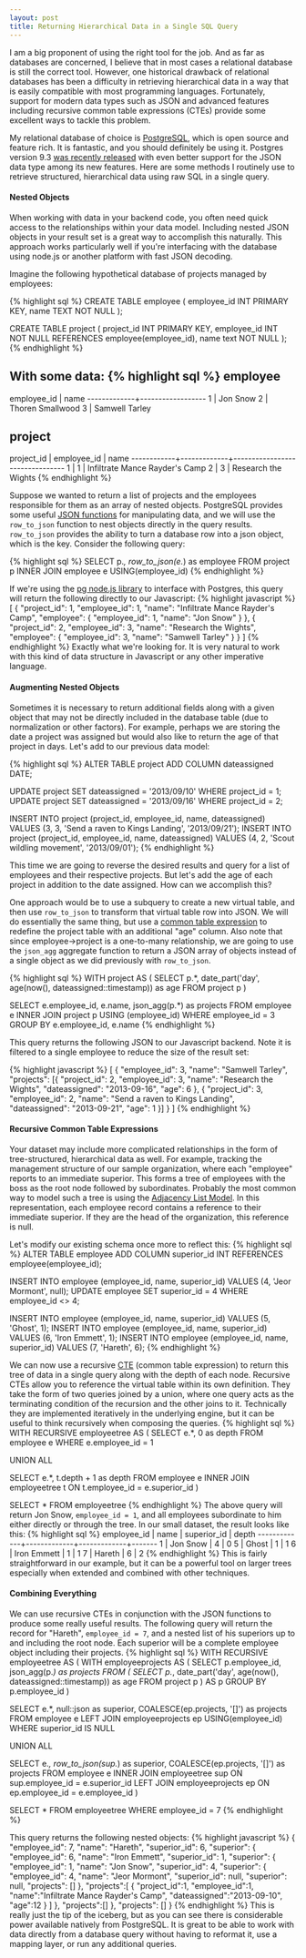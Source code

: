 ```yaml
---
layout: post
title: Returning Hierarchical Data in a Single SQL Query
---
```

I am a big proponent of using the right tool for the job. And as far as databases are concerned, I believe that in most cases a relational database is still the correct tool. However, one historical drawback of relational databases has been a difficulty in retrieving hierarchical data in a way that is easily compatible with most programming languages. Fortunately, support for modern data types such as JSON and advanced features including recursive common table expressions (CTEs) provide some excellent ways to tackle this problem.

My relational database of choice is [PostgreSQL](http://postgresql.org), which is open source and feature rich. It is fantastic, and you should definitely be using it. Postgres version 9.3 [was recently released](http://www.postgresql.org/about/news/1481/) with even better support for the JSON data type among its new features. Here are some methods I routinely use to retrieve structured, hierarchical data using raw SQL in a single query.

#### Nested Objects
When working with data in your backend code, you often need quick access to the relationships within your data model. Including nested JSON objects in your result set is a great way to accomplish this naturally. This approach works particularly well if you're interfacing with the database using node.js or another platform with fast JSON decoding.

Imagine the following hypothetical database of projects managed by employees:

{% highlight sql %}
CREATE TABLE employee (
  employee_id INT PRIMARY KEY,
  name TEXT NOT NULL
);

CREATE TABLE project (
  project_id INT PRIMARY KEY,
  employee_id INT NOT NULL REFERENCES employee(employee_id),
  name text NOT NULL
);
{% endhighlight %}

With some data:
{% highlight sql %}
 employee
--------------------------------
 employee_id |       name
-------------+------------------
           1 | Jon Snow
           2 | Thoren Smallwood
           3 | Samwell Tarley

 project
-----------------------------------------------------------
 project_id | employee_id |              name
------------+-------------+--------------------------------
          1 |           1 | Infiltrate Mance Rayder's Camp
          2 |           3 | Research the Wights
{% endhighlight %}

Suppose we wanted to return a list of projects and the employees responsible for them as an array of nested objects. PostgreSQL provides some useful [JSON functions](http://www.postgresql.org/docs/9.3/static/functions-json.html) for manipulating data, and we will use the `row_to_json` function to nest objects directly in the query results. `row_to_json` provides the ability to turn a database row into a json object, which is the key. Consider the following query:

{% highlight sql %}
SELECT
  p.*,
  row_to_json(e.*) as employee
FROM project p
INNER JOIN employee e USING(employee_id)
{% endhighlight %}

If we're using the [pg node.js library](https://github.com/brianc/node-postgres) to interface with Postgres, this query will return the following directly to our Javascript:
{% highlight javascript %}
[
  {
    "project_id": 1,
    "employee_id": 1,
    "name": "Infiltrate Mance Rayder's Camp",
    "employee": {
      "employee_id": 1,
      "name": "Jon Snow"
    }
  },
  {
    "project_id": 2,
    "employee_id": 3,
    "name": "Research the Wights",
    "employee": {
      "employee_id": 3,
      "name": "Samwell Tarley"
    }
  }
]
{% endhighlight %}
Exactly what we're looking for. It is very natural to work with this kind of data structure in Javascript or any other imperative language.

#### Augmenting Nested Objects
Sometimes it is necessary to return additional fields along with a given object that may not be directly included in the database table (due to normalization or other factors). For example, perhaps we are storing the date a project was assigned but would also like to return the age of that project in days. Let's add to our previous data model:

{% highlight sql %}
ALTER TABLE project ADD COLUMN dateassigned DATE;

UPDATE project SET dateassigned = '2013/09/10' WHERE project_id = 1;
UPDATE project SET dateassigned = '2013/09/16' WHERE project_id = 2;

INSERT INTO project (project_id, employee_id, name, dateassigned)
VALUES (3, 3, 'Send a raven to Kings Landing', '2013/09/21');
INSERT INTO project (project_id, employee_id, name, dateassigned)
VALUES (4, 2, 'Scout wildling movement', '2013/09/01');
{% endhighlight %}

This time we are going to reverse the desired results and query for a list of employees and their respective projects. But let's add the age of each project in addition to the date assigned. How can we accomplish this?

One approach would be to use a subquery to create a new virtual table, and then use `row_to_json` to transform that virtual table row into JSON. We will do essentially the same thing, but use a [common table expression](http://www.postgresql.org/docs/9.3/static/queries-with.html) to redefine the project table with an additional "age" column. Also note that since employee->project is a one-to-many relationship, we are going to use the `json_agg` aggregate function to return a JSON array of objects instead of a single object as we did previously with `row_to_json`.

{% highlight sql %}
WITH project AS (
  SELECT
    p.*,
    date_part('day', age(now(), dateassigned::timestamp)) as age
  FROM project p
)

SELECT
  e.employee_id,
  e.name,
  json_agg(p.*) as projects
FROM employee e
INNER JOIN project p USING (employee_id)
WHERE employee_id = 3
GROUP BY e.employee_id, e.name
{% endhighlight %}

This query returns the following JSON to our Javascript backend. Note it is filtered to a single employee to reduce the size of the result set:

{% highlight javascript %}
[
  {
    "employee_id": 3,
    "name": "Samwell Tarley",
    "projects": [{
      "project_id": 2,
      "employee_id": 3,
      "name": "Research the Wights",
      "dateassigned": "2013-09-16",
      "age": 6
    },
    {
      "project_id": 3,
      "employee_id": 2,
      "name": "Send a raven to Kings Landing",
      "dateassigned": "2013-09-21",
      "age": 1
    }]
  }
]
{% endhighlight %}

#### Recursive Common Table Expressions
Your dataset may include more complicated relationships in the form of tree-structured, hierarchical data as well. For example, tracking the management structure of our sample organization, where each "employee" reports to an immediate superior. This forms a tree of employees with the boss as the root node followed by subordinates. Probably the most common way to model such a tree is using the [Adjacency List Model](http://en.wikipedia.org/wiki/Adjacency_list). In this representation, each employee record contains a reference to their immediate superior. If they are the head of the organization, this reference is null.

Let's modify our existing schema once more to reflect this:
{% highlight sql %}
ALTER TABLE employee ADD COLUMN superior_id INT REFERENCES employee(employee_id);

INSERT INTO employee (employee_id, name, superior_id)
VALUES (4, 'Jeor Mormont', null);
UPDATE employee SET superior_id = 4 WHERE employee_id <> 4;

INSERT INTO employee (employee_id, name, superior_id)
VALUES (5, 'Ghost', 1);
INSERT INTO employee (employee_id, name, superior_id)
VALUES (6, 'Iron Emmett', 1);
INSERT INTO employee (employee_id, name, superior_id)
VALUES (7, 'Hareth', 6);
{% endhighlight %}

We can now use a recursive [CTE](http://www.postgresql.org/docs/9.3/static/queries-with.html) (common table expression) to return this tree of data in a single query along with the depth of each node. Recursive CTEs allow you to reference the virtual table within its own definition. They take the form of two queries joined by a union, where one query acts as the terminating condition of the recursion and the other joins to it. Technically they are implemented iteratively in the underlying engine, but it can be useful to think recursively when composing the queries.
{% highlight sql %}
WITH RECURSIVE employeetree AS (
  SELECT e.*, 0 as depth
  FROM employee e
  WHERE e.employee_id = 1

  UNION ALL

  SELECT e.*, t.depth + 1 as depth
  FROM employee e
  INNER JOIN employeetree t
    ON t.employee_id = e.superior_id
)

SELECT * FROM employeetree
{% endhighlight %}
The above query will return Jon Snow, `employee_id = 1`, and all employees subordinate to him either directly or through the tree. In our small dataset, the result looks like this:
{% highlight sql %}
 employee_id |    name     | superior_id | depth
-------------+-------------+-------------+-------
           1 | Jon Snow    |           4 |     0
           5 | Ghost       |           1 |     1
           6 | Iron Emmett |           1 |     1
           7 | Hareth      |           6 |     2
{% endhighlight %}
This is fairly straightforward in our example, but it can be a powerful tool on larger trees especially when extended and combined with other techniques.

#### Combining Everything
We can use recursive CTEs in conjunction with the JSON functions to produce some really useful results. The following query will return the record for "Hareth", `employee_id = 7`, and a nested list of his superiors up to and including the root node. Each superior will be a complete employee object including their projects.
{% highlight sql %}
WITH RECURSIVE employeetree AS (
  WITH employeeprojects AS (
    SELECT
      p.employee_id,
      json_agg(p.*) as projects
    FROM (
      SELECT
        p.*,
        date_part('day', age(now(), dateassigned::timestamp)) as age
      FROM project p
    ) AS p
    GROUP BY p.employee_id
  )

  SELECT
    e.*,
    null::json as superior,
    COALESCE(ep.projects, '[]') as projects
  FROM employee e
  LEFT JOIN employeeprojects ep
    USING(employee_id)
  WHERE superior_id IS NULL

  UNION ALL

  SELECT
    e.*,
    row_to_json(sup.*) as superior,
    COALESCE(ep.projects, '[]') as projects
  FROM employee e
  INNER JOIN employeetree sup
    ON sup.employee_id = e.superior_id
  LEFT JOIN employeeprojects ep
    ON ep.employee_id = e.employee_id
)

SELECT *
FROM employeetree
WHERE employee_id = 7
{% endhighlight %}

This query returns the following nested objects:
{% highlight javascript %}
{
  "employee_id": 7,
  "name": "Hareth",
  "superior_id": 6,
  "superior": {
     "employee_id": 6,
     "name": "Iron Emmett",
     "superior_id": 1,
     "superior": {
        "employee_id": 1,
        "name": "Jon Snow",
        "superior_id": 4,
        "superior": {
           "employee_id": 4,
           "name": "Jeor Mormont",
           "superior_id": null,
           "superior": null,
           "projects": []
        },
        "projects":[
           {
              "project_id":1,
              "employee_id":1,
              "name":"Infiltrate Mance Rayder's Camp",
              "dateassigned":"2013-09-10",
              "age":12
           }
        ]
     },
     "projects":[]
  },
  "projects": []
}
{% endhighlight %}
This is really just the tip of the iceberg, but as you can see there is considerable power available natively from PostgreSQL. It is great to be able to work with data directly from a database query without having to reformat it, use a mapping layer, or run any additional queries.
